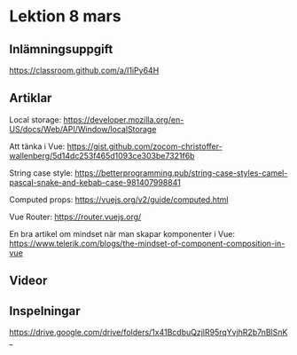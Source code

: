 # Lektion 8 mars

## Inlämningsuppgift

https://classroom.github.com/a/I1iPy64H

## Artiklar

Local storage: https://developer.mozilla.org/en-US/docs/Web/API/Window/localStorage 

Att tänka i Vue: https://gist.github.com/zocom-christoffer-wallenberg/5d14dc253f465d1093ce303be7321f6b

String case style: https://betterprogramming.pub/string-case-styles-camel-pascal-snake-and-kebab-case-981407998841

Computed props: https://vuejs.org/v2/guide/computed.html

Vue Router: https://router.vuejs.org/

En bra artikel om mindset när man skapar komponenter i Vue: https://www.telerik.com/blogs/the-mindset-of-component-composition-in-vue

## Videor

## Inspelningar

https://drive.google.com/drive/folders/1x41BcdbuQzjlR95rqYvjhR2b7nBlSnK_
